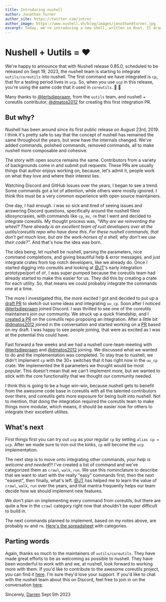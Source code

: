 ```yaml
---
title: Introducing nushell
author: Jonathan Turner
author_site: https://twitter.com/jntrnr
author_image: https://www.nushell.sh/blog/images/jonathandturner.jpg
excerpt: Today, we're introducing a new shell, written in Rust. It draws inspiration from the classic Unix philosophy of pipelines, the structured data approach of PowerShell, functional programming, systems programming, and more.
---
```


# Nushell + Uutils = ❤️

We're happy to announce that with Nushell release 0.85.0, scheduled to be released on Sept 19, 2023, the nushell team is starting to integrate `uutils/coreutils` into nushell. The first command we have integrated is `cp`, that for a testing period lives in `ucp`. So, when you use `ucp` in this release, you're using the same code that it used in `coreutils`. 🎉 🥳

Many thanks to [@tertsdiepraam], from the `uutils` team, and nushell + coreutils contributor, [@dmatos2012] for creating this first integration PR.

## But why?

Nushell has been around since its first public release on August 23rd, 2019. I think it's pretty safe to say that the concept of nushell has remained the same throughout the years, but wow have the internals changed. We've added commands, polished commands, removed commands, all to make nushell more composable and cohesive.

The story with open source remains the same. Contributors from a variety of backgrounds come in and submit pull requests. These PRs are usually things that author enjoys working on, because, let's admit it, people work on what they love and where their interest lies.

Watching Discord and GitHub Issues over the years, I began to see a trend. Some commands got a lot of attention, while others were mostly ignored. I think this must be a very common experience with open source maintainers.

One day, I had enough. I was so sick and tired of seeing issues and answering Discord questions, specifically around the nushell fileio idiosyncrasies, with commands like `cp`, `mv`, `rm` that I went and decided to integrate coreutils. My thought process was, _"Why are we reinventing the wheel? There already is an excellent team of rust developers over at the uutils/coreutils repo who have done this. For these nushell commands, that don't get much love, but are the work-horses of a shell, why don't we use their code?"._ And that's how the idea was born.

The idea being, let nushell be nushell, parsing the parameters, nice command completions, and giving beautiful help & error messages, and just integrate crates from top notch developers, like we already do. Once I started digging into coreutils and looking at [@JT]'s early integration prototype/port of `df`, I was super pumped because the coreutils team had already started to make this easier for us. They did this by creating a crate for each utility. So, that means we could probably integrate the commands one at a time.

The more I investigated this, the more excited I got and decided to put up a [draft PR](https://github.com/nushell/nushell/pull/9463) to sketch out some ideas and integrating `uu_cp`. Soon after I noticed [@tertsdiepraam] joined Discord. I was thrilled to see one of the coreutils maintainers join our community. We struck up a quick friendship, and I [created a PR](https://github.com/uutils/coreutils/issues/5088) on the coreutils repo proposing an integration. After a little bit [@dmatos2012] joined in the conversation and started working on a [PR](https://github.com/nushell/nushell/pull/10097) based on my draft. I was happy to see people joining, that were as excited as I was at the potential this could have.

Fast forward a few weeks and we had a nushell core-team meeting with [@tertsdiepraam] and [@dmatos2012] joining. We discussed what we wanted to do and the implementation was completed. To stay true to nushell, we didn't implement `cp` with the 30+ switches that it has right now in the `uu_cp` crate. We implemented the 8 parameters we thought would be most popular. This doesn't mean that we can't implement more, but we wanted to stick with the core functionality that we thought our community needed.

I think this is going to be a huge win-win, because nushell gets to benefit from the awesome code base in coreutils with all the talented contributors over there, and coreutils gets more exposure for being built into nushell. Not to mention, that doing the integration required the coreutils team to make things more modular, which means, it should be easier now for others to integrate their excellent utilites.

## What's next

First things first you can try out `ucp` as your regular `cp` by setting `alias cp = ucp`.
After we made sure to iron out the kinks, `cp` will become the `ucp` implementation.

The next step is to move onto integrating other commands, _your help is welcome and needed!!!_ I've created a list of command and we've categorized them as `crawl`, `walk`, `run`. We use this nominclature to describe that we want to start with the really "easy" commands first, then the next "easiest", then finally, what's left. [@JT] has helped me to learn the value of `crawl`, `walk`, `run` over the years, and that mantra frequently helps our team decide how we should implement new features.

We don't plan on implementing every command from coreutils, but there are quite a few in the `crawl` category right now that shouldn't be super difficult to build in.

The next commands planned to implement, based on my notes above, are probably `mv` and `rm`. [Here's the spreadsheet](https://docs.google.com/spreadsheets/d/1MP9V8BTtcy_3DIUT8025yTcGrjkIJ-ZKFT0uvJFw0Lo/edit?usp=sharing) with categories.

## Parting words

Again, thanks so much to the maintainers of `uutils/coreutils`. They have made great efforts to be as welcoming as possible to nushell. They have been wonderful to work with and we, at nushell, look forward to working more with them. If you'd like to contribute to the awesome coreutils project, you can find it [here](https://github.com/uutils/coreutils). I'm sure they'd love your support. If you'd like to chat with the nushell team about this on Discord, feel free to join in on the conversation [here](https://discord.gg/NtAbbGn).

Sincerely,
[Darren](https://github.com/fdncred)
Sept 5th 2023

[@JT]: https://github.com/jntrnr
[@tertsdiepraam]: https://github.com/tertsdiepraam
[@dmatos2012]: https://github.com/dmatos2012
